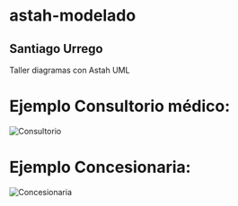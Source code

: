 # astah-modelado

## Santiago Urrego

Taller diagramas con Astah UML

# Ejemplo Consultorio médico:

![Consultorio](imágenes/Citas.png)


# Ejemplo Concesionaria:

![Concesionaria](imágenes/Concesionaria.png)